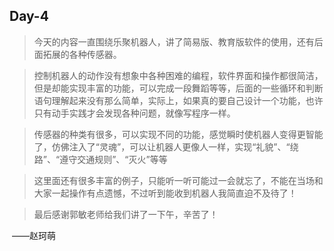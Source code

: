 ## Day-4

> 今天的内容一直围绕乐聚机器人，讲了简易版、教育版软件的使用，还有后面拓展的各种传感器。

> 控制机器人的动作没有想象中各种困难的编程，软件界面和操作都很简洁，但是却能实现丰富的功能，可以完成一段舞蹈等等，后面的一些循环和判断语句理解起来没有那么简单，实际上，如果真的要自己设计一个功能，也许只有动手实践才会发现各种问题，就像写程序一样。

> 传感器的种类有很多，可以实现不同的功能，感觉瞬时使机器人变得更智能了，仿佛注入了“灵魂”，可以让机器人更像人一样，实现“礼貌”、“绕路”、“遵守交通规则”、“灭火”等等

> 这里面还有很多丰富的例子，只能听一听可能过一会就忘了，不能在当场和大家一起操作有点遗憾，不过听到能收到机器人我简直迫不及待了！

> 最后感谢郭敏老师给我们讲了一下午，辛苦了！

​                                                                                                                                                    ——赵珂萌

